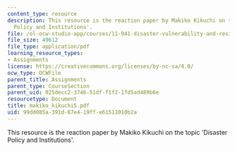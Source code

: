 ```yaml
---
content_type: resource
description: This resource is the reaction paper by Makiko Kikuchi on the topic 'Disaster
  Policy and Institutions'.
file: /ol-ocw-studio-app/courses/11-941-disaster-vulnerability-and-resilience-spring-2005/99dd085a391d87e419ffe61511010b2a_makiko_kikuchi5.pdf
file_size: 49612
file_type: application/pdf
learning_resource_types:
- Assignments
license: https://creativecommons.org/licenses/by-nc-sa/4.0/
ocw_type: OCWFile
parent_title: Assignments
parent_type: CourseSection
parent_uid: 025decc2-3746-51df-f1f2-1fd5ad489b6e
resourcetype: Document
title: makiko_kikuchi5.pdf
uid: 99dd085a-391d-87e4-19ff-e61511010b2a
---
```

This resource is the reaction paper by Makiko Kikuchi on the topic 'Disaster Policy and Institutions'.